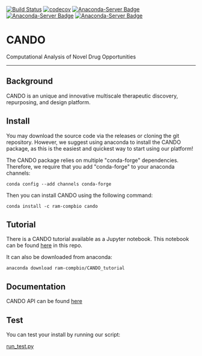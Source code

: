 
[![Build Status](https://travis-ci.com/ram-compbio/CANDO.svg?branch=master)](https://travis-ci.com/ram-compbio/CANDO)
[![codecov](https://codecov.io/gh/ram-compbio/CANDO/branch/master/graph/badge.svg)](https://codecov.io/gh/ram-compbio/CANDO)
[![Anaconda-Server Badge](https://anaconda.org/ram-compbio/cando/badges/version.svg)](https://anaconda.org/ram-compbio/cando)
[![Anaconda-Server Badge](https://anaconda.org/ram-compbio/cando/badges/license.svg)](https://anaconda.org/ram-compbio/cando)
[![Anaconda-Server Badge](https://anaconda.org/ram-compbio/cando/badges/downloads.svg)](https://anaconda.org/ram-compbio/cando)

# CANDO

Computational Analysis of Novel Drug Opportunities

---

## Background

CANDO is an unique and innovative multiscale therapeutic discovery, repurposing, and design platform.


## Install

You may download the source code via the releases or cloning the git repository. However, we suggest using anaconda to install the CANDO package, as this is the easiest and quickest way to start using our platform! 

The CANDO package relies on multiple "conda-forge" dependencies. Therefore, we require that you add "conda-forge" to your anaconda channels: 

`conda config --add channels conda-forge`

Then you can install CANDO using the following command:

`conda install -c ram-compbio cando`


## Tutorial

There is a CANDO tutorial available as a Jupyter notebook.
This notebook can be found [here](https://github.com/ram-compbio/CANDO/blob/master/CANDO_tutorial.ipynb) in this repo.

It can also be downloaded from anaconda:

`anaconda download ram-compbio/CANDO_tutorial`


## Documentation

CANDO API can be found [here](https://github.com/ram-compbio/CANDO/blob/master/docs)


## Test

You can test your install by running our script:

[run_test.py](https://github.com/ram-compbio/CANDO/blob/master/run_test.py)
